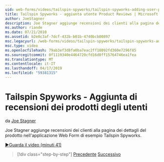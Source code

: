 ```yaml
---
uid: web-forms/videos/tailspin-spyworks/tailspin-spyworks-adding-user-product-reviews
title: Tailspin Spyworks - aggiunta utente Product Reviews | Microsoft Docs
author: JoeStagner
description: Joe Stagner aggiunge recensioni dei clienti alla pagina dei dettagli del prodotto nell'applicazione Web Form di esempio Tailspin Spyworks.
ms.author: riande
ms.date: 07/21/2010
ms.assetid: b2e8c3af-7dcf-432b-b01b-4740bcb00897
msc.legacyurl: /web-forms/videos/tailspin-spyworks/tailspin-spyworks-adding-user-product-reviews
msc.type: video
ms.openlocfilehash: 79ab3ef3d8fa0ba7eac2ff18092fd360e7296f85
ms.sourcegitcommit: 0f1119340e4464720cfd16d0ff15764746ea1fea
ms.translationtype: MT
ms.contentlocale: it-IT
ms.lasthandoff: 04/17/2019
ms.locfileid: "59381315"
---
```

# <a name="tailspin-spyworks---adding-user-product-reviews"></a>Tailspin Spyworks - Aggiunta di recensioni dei prodotti degli utenti

da [Joe Stagner](https://github.com/JoeStagner)

Joe Stagner aggiunge recensioni dei clienti alla pagina dei dettagli del prodotto nell'applicazione Web Form di esempio Tailspin Spyworks.

[&#9654;Guarda il video (minuti 41)](https://channel9.msdn.com/Blogs/ASP-NET-Site-Videos/tailspin-spyworks-adding-user-product-reviews)

> [!div class="step-by-step"]
> [Precedente](tailspin-spyworks-final-check-out.md)
> [Successivo](tailspin-spyworks-displaying-user-reviews.md)
